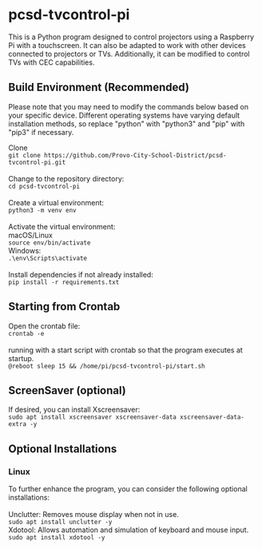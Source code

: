 # pcsd-tvcontrol-pi
This is a Python program designed to control projectors using a Raspberry Pi with a touchscreen. It can also be adapted to work with other devices connected to projectors or TVs. Additionally, it can be modified to control TVs with CEC capabilities.

## Build Environment (Recommended)
Please note that you may need to modify the commands below based on your specific device. Different operating systems have varying default installation methods, so replace "python" with "python3" and "pip" with "pip3" if necessary.

Clone <br>
```git clone https://github.com/Provo-City-School-District/pcsd-tvcontrol-pi.git``` <br>
<br>
Change to the repository directory: <br>
```cd pcsd-tvcontrol-pi``` <br>
<br>
Create a virtual environment: <br>
```python3 -m venv env``` <br>
<br>
Activate the virtual environment: <br>
macOS/Linux <br>
```source env/bin/activate``` <br>
Windows: <br>
```.\env\Scripts\activate``` <br>
<br>
Install dependencies if not already installed:<br>
```pip install -r requirements.txt``` <br>

## Starting from Crontab
Open the crontab file:<br>
```crontab -e``` <br>
<br>
running with a start script with crontab so that the program executes at startup. <br>
```@reboot sleep 15 && /home/pi/pcsd-tvcontrol-pi/start.sh``` <br>

## ScreenSaver (optional) 
If desired, you can install Xscreensaver: <br>
```sudo apt install xscreensaver xscreensaver-data xscreensaver-data-extra -y``` <br>

## Optional Installations
### Linux
To further enhance the program, you can consider the following optional installations: <br>
<br>
Unclutter: Removes mouse display when not in use. <br>
```sudo apt install unclutter -y``` <br>
Xdotool: Allows automation and simulation of keyboard and mouse input. <br>
```sudo apt install xdotool -y``` <br>

